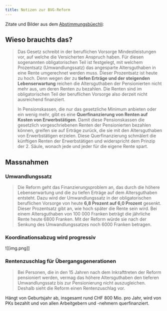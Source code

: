 ```yaml
---
title: Notizen zur BVG-Reform
---
```

Zitate und Bilder aus dem [Abstimmungsbüechli](https://swissvotes.ch/attachments/42c5298e2609782e7e99f1a9071cf3238be0a1a82853b98e2fd01bab12fb8f02): 
## Wieso brauchts das?


> Das Gesetz schreibt in der beruflichen Vorsorge Mindestleistungen vor, auf welche die Versicherten Anspruch haben. Für diesen sogenannten obligatorischen Teil ist festgelegt,
> mit welchem Prozentsatz (Umwandlungssatz) das angesparte Altersguthaben in eine Rente umgerechnet werden muss. Dieser Prozentsatz ist heute zu hoch. Denn wegen der zu
> **tiefen Erträge und der steigenden Lebenserwartung** reichen die Altersguthaben der Pensionierten nicht mehr aus, um deren Renten zu bezahlen. Die Renten sind im obligatorischen Teil der beruflichen Vorsorge also derzeit nicht ausreichend
> finanziert.
> 
> In Pensionskassen, die nur das gesetzliche Minimum anbieten oder ein wenig mehr, gibt es eine **Querfinanzierung von Renten auf Kosten von Erwerbstätigen**. Damit diese Pensionskassen die gesetzlich vorgeschriebenen Renten der Pensionierten bezahlen können, greifen sie auf Erträge zurück, die sie mit den Altersguthaben von Erwerbstätigen erzielen. Diese Querfinanzierung schmälert die künftigen Renten der Erwerbstätigen und widerspricht dem Prinzip der 2. Säule, wonach jede und jeder für die eigene Rente spart.

## Massnahmen

### Umwandlungssatz

> Die Reform geht das Finanzierungsproblem an, das durch die höhere Lebenserwartung und die zu tiefen Erträge auf dem Altersguthaben entsteht. Dazu wird der Umwandlungssatz in der obligatorischen beruflichen Vorsorge von heute **6,8 Prozent auf 6,0 Prozent** gesenkt. Dieser Prozentsatz gibt an, wie hoch später die Rente sein wird. Bei einem Altersguthaben von 100 000 Franken beträgt die jährliche Rente heute 6800 Franken. Mit der Reform würde sie nach der Senkung des Umwandlungssatzes noch 6000 Franken betragen.

### Koordinationsabzug wird progressiv

![[img.png]]

### Rentenzuschlag für Übergangsgenerationen

> Bei Personen, die in den 15 Jahren nach dem Inkrafttreten der Reform pensioniert werden, vermag das höhere Altersguthaben den tieferen Umwandlungssatz bis zur Pensionierung nicht auszugleichen. Deshalb sieht die Reform einen Rentenzuschlag vor.

Hängt von Geburtsjahr ab, insgesamt rund CHF 800 Mio. pro Jahr, wird von PKs bezahlt und von allen Arbeitgebern und -nehmern querfinanziert.


